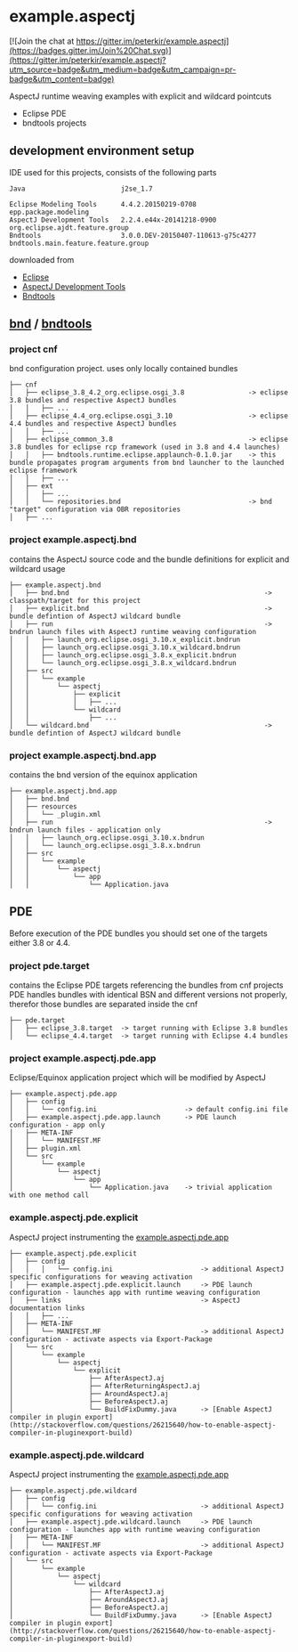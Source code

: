 ﻿# example.aspectj

[![Join the chat at https://gitter.im/peterkir/example.aspectj](https://badges.gitter.im/Join%20Chat.svg)](https://gitter.im/peterkir/example.aspectj?utm_source=badge&utm_medium=badge&utm_campaign=pr-badge&utm_content=badge)

AspectJ runtime weaving examples with explicit and wildcard pointcuts
* Eclipse PDE 
* bndtools projects

## development environment setup

IDE used for this projects, consists of the following parts

	Java 						j2se_1.7

    Eclipse Modeling Tools      4.4.2.20150219-0708                 epp.package.modeling
    AspectJ Development Tools   2.2.4.e44x-20141218-0900            org.eclipse.ajdt.feature.group
    Bndtools	                3.0.0.DEV-20150407-110613-g75c4277	bndtools.main.feature.feature.group

downloaded from

* [Eclipse](https://www.eclipse.org/downloads/)
* [AspectJ Development Tools](https://build.spring.io/artifact/AJDT-AE44/shared/build-latestSuccessful/update-site/)
* [Bndtools](https://bndtools.ci.cloudbees.com/job/bndtools.master/)
	
## [bnd](http://www.aqute.biz/Bnd/Bnd) / [bndtools](http://bndtools.org/)


### project cnf 
bnd configuration project. uses only locally contained bundles

    ├── cnf
    │   ├── eclipse_3.8_4.2_org.eclipse.osgi_3.8			    -> eclipse 3.8 bundles and respective AspectJ bundles
    │   │   ├── ...
    │   ├── eclipse_4.4_org.eclipse.osgi_3.10                   -> eclipse 4.4 bundles and respective AspectJ bundles
    │   │   ├── ...
    │   ├── eclipse_common_3.8                                  -> eclipse 3.8 bundles for eclipse rcp framework (used in 3.8 and 4.4 launches)
    │   │   ├── bndtools.runtime.eclipse.applaunch-0.1.0.jar    -> this bundle propagates program arguments from bnd launcher to the launched eclipse framework
    │   │   ├── ...
    │   ├── ext
    │   │   ├── ...
    │   │   └── repositories.bnd					            -> bnd "target" configuration via OBR repositories
    │   ├── ...

### project example.aspectj.bnd 
contains the AspectJ source code and the bundle definitions for explicit and wildcard usage

    ├── example.aspectj.bnd
    │   ├── bnd.bnd                                                 -> classpath/target for this project
    │   ├── explicit.bnd                                            -> bundle defintion of AspectJ wildcard bundle
    │   ├── run                                                     -> bndrun launch files with AspectJ runtime weaving configuration
    │   │   ├── launch_org.eclipse.osgi_3.10.x_explicit.bndrun
    │   │   ├── launch_org.eclipse.osgi_3.10.x_wildcard.bndrun
    │   │   ├── launch_org.eclipse.osgi_3.8.x_explicit.bndrun
    │   │   └── launch_org.eclipse.osgi_3.8.x_wildcard.bndrun
    │   ├── src
    │   │   └── example
    │   │       └── aspectj
    │   │           ├── explicit
    │   │           │   ├── ...
    │   │           └── wildcard									
    │   │               ├── ...
    │   └── wildcard.bnd											-> bundle defintion of AspectJ wildcard bundle
    
### project example.aspectj.bnd.app
contains the bnd version of the equinox application
    
    ├── example.aspectj.bnd.app
    │   ├── bnd.bnd
    │   ├── resources
    │   │   └── _plugin.xml
    │   ├── run                                                     -> bndrun launch files - application only
    │   │   ├── launch_org.eclipse.osgi_3.10.x.bndrun
    │   │   └── launch_org.eclipse.osgi_3.8.x.bndrun
    │   ├── src
    │   │   └── example
    │   │       └── aspectj
    │   │           └── app
    │   │               └── Application.java


## PDE 

Before execution of the PDE bundles you should set one of the targets either 3.8 or 4.4.

### project pde.target

contains the Eclipse PDE targets referencing the bundles from cnf projects
PDE handles bundles with identical BSN and different versions not properly, therefor those bundles are separated inside the cnf

    ├── pde.target
    │   ├── eclipse_3.8.target	-> target running with Eclipse 3.8 bundles
    │   └── eclipse_4.4.target	-> target running with Eclipse 4.4 bundles


### project example.aspectj.pde.app 
Eclipse/Equinox application project which will be modified by AspectJ

    ├── example.aspectj.pde.app
    │   ├── config
    │   │   └── config.ini                      -> default config.ini file
    │   ├── example.aspectj.pde.app.launch		-> PDE launch configuration - app only
    │   ├── META-INF
    │   │   └── MANIFEST.MF
    │   ├── plugin.xml
    │   └── src
    │       └── example
    │           └── aspectj
    │               └── app
    │                   └── Application.java    -> trivial application with one method call

### example.aspectj.pde.explicit
AspectJ project instrumenting the [example.aspectj.pde.app](#example.aspectj.pde.app)
	
    ├── example.aspectj.pde.explicit
    │   ├── config
    │   │   │   └── config.ini                      -> additional AspectJ specific configurations for weaving activation
    │   ├── example.aspectj.pde.explicit.launch     -> PDE launch configuration - launches app with runtime weaving configuration
    │   ├── links	                                -> AspectJ documentation links
    │   │   ├── ...
    │   ├── META-INF
    │   │   └── MANIFEST.MF                         -> additional AspectJ configuration - activate aspects via Export-Package
    │   └── src
    │       └── example
    │           └── aspectj
    │               └── explicit
    │                   ├── AfterAspectJ.aj
    │                   ├── AfterReturningAspectJ.aj
    │                   ├── AroundAspectJ.aj
    │                   ├── BeforeAspectJ.aj
    │                   └── BuildFixDummy.java		-> [Enable AspectJ compiler in plugin export](http://stackoverflow.com/questions/26215640/how-to-enable-aspectj-compiler-in-pluginexport-build)

### example.aspectj.pde.wildcard
AspectJ project instrumenting the [example.aspectj.pde.app](#example.aspectj.pde.app)
	
    ├── example.aspectj.pde.wildcard
    │   ├── config
    │   │   └── config.ini                          -> additional AspectJ specific configurations for weaving activation
    │   ├── example.aspectj.pde.wildcard.launch     -> PDE launch configuration - launches app with runtime weaving configuration
    │   ├── META-INF
    │   │   └── MANIFEST.MF                         -> additional AspectJ configuration - activate aspects via Export-Package
    │   └── src
    │       └── example
    │           └── aspectj
    │               └── wildcard
    │                   ├── AfterAspectJ.aj
    │                   ├── AroundAspectJ.aj
    │                   ├── BeforeAspectJ.aj
    │                   └── BuildFixDummy.java      -> [Enable AspectJ compiler in plugin export](http://stackoverflow.com/questions/26215640/how-to-enable-aspectj-compiler-in-pluginexport-build)

